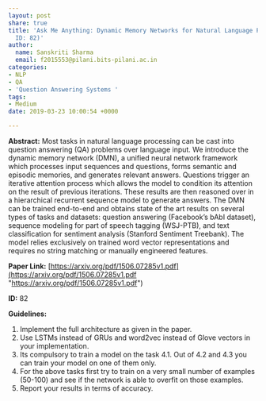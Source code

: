 ```yaml
---
layout: post
share: true
title: 'Ask Me Anything: Dynamic Memory Networks for Natural Language Processing (Paper
  ID: 82)'
author:
  name: Sanskriti Sharma
  email: f2015553@pilani.bits-pilani.ac.in
categories:
- NLP
- QA
- 'Question Answering Systems '
tags:
- Medium
date: 2019-03-23 10:00:54 +0000

---
```

**Abstract:** Most tasks in natural language processing can be cast into question answering (QA) problems over language input. We introduce the dynamic memory network (DMN), a unified neural network framework which processes input sequences and questions, forms semantic and episodic memories, and generates relevant answers. Questions trigger an iterative attention process which allows the model to condition its attention on the result of previous iterations. These results are then reasoned over in a hierarchical recurrent sequence model to generate answers. The DMN can be trained end-to-end and obtains state of the art results on several types of tasks and datasets: question answering (Facebook’s bAbI dataset), sequence modeling for part of speech tagging (WSJ-PTB), and text classification for sentiment analysis (Stanford Sentiment Treebank). The model relies exclusively on trained word vector representations and requires no string matching or manually engineered features.

**Paper Link:** [https://arxiv.org/pdf/1506.07285v1.pdf](https://arxiv.org/pdf/1506.07285v1.pdf "https://arxiv.org/pdf/1506.07285v1.pdf")

**ID:** 82

**Guidelines:** 

1. Implement the full architecture as given in the paper.
2. Use LSTMs instead of GRUs and word2vec instead of Glove vectors in your implementation.
3. Its compulsory to train a model on the task 4.1. Out of 4.2 and 4.3 you can train your model on one of them only.
4. For the above tasks first try to train on a very small number of examples (50-100) and see if the network is able to overfit on those examples.
5. Report your results in terms of accuracy.